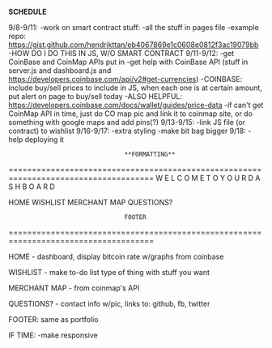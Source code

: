 ****SCHEDULE****

9/8-9/11: 
-work on smart contract stuff:
-all the stuff in pages file
-example repo: https://gist.github.com/hendrikttan/eb4067869e1c0608e0812f3ac19079bb
-HOW DO I DO THIS IN JS, W/O SMART CONTRACT
9/11-9/12:
-get CoinBase and CoinMap APIs put in
-get help with CoinBase API (stuff in server.js and dashboard.js and https://developers.coinbase.com/api/v2#get-currencies)
-COINBASE: include buy/sell prices to include in JS, when each one is at certain amount, put alert on page to buy/sell today
-ALSO HELPFUL: https://developers.coinbase.com/docs/wallet/guides/price-data
-if can't get CoinMap API in time, just do CO map pic and link it to coinmap site, or do something with google maps and add pins(?)
9/13-9/15: 
-link JS file (or contract) to wishlist
9/16-9/17:
-extra styling
-make bit bag bigger
9/18: 
-help deploying it



                                    **FORMATTING**
                                    
=====================================================================================
                W E L C O M E   T O   Y O U R   D A S H B O A R D


HOME    WISHLIST   MERCHANT MAP   QUESTIONS?















                                    FOOTER

=====================================================================================


HOME - dashboard, display bitcoin rate w/graphs from coinbase

WISHLIST - make to-do list type of thing with stuff you want

MERCHANT MAP - from coinmap's API

QUESTIONS? - contact info w/pic, links to: github, fb, twitter

FOOTER: same as portfolio

IF TIME:
-make responsive